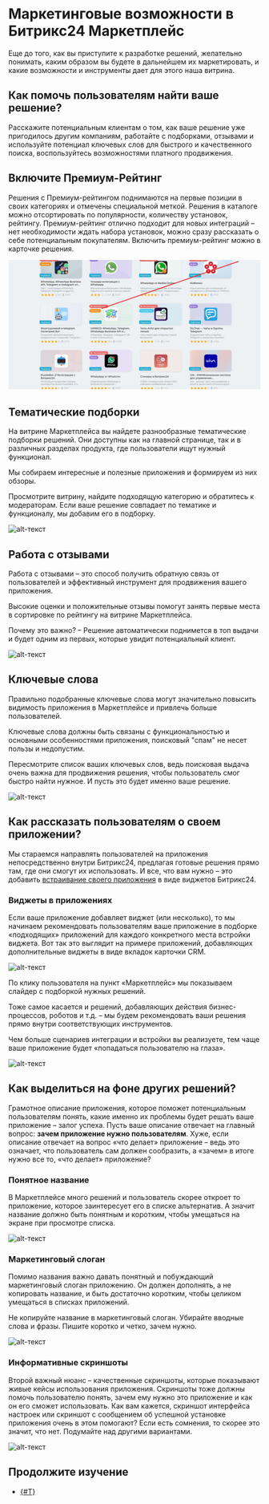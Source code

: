 # Маркетинговые возможности в Битрикс24 Маркетплейс

Еще до того, как вы приступите к разработке решений, желательно понимать, каким образом вы будете в дальнейшем их маркетировать, и какие возможности и инструменты дает для этого наша витрина.

## Как помочь пользователям найти ваше решение? 

Расскажите потенциальным клиентам о том, как ваше решение уже пригодилось другим компаниям, работайте с подборками, отзывами и используйте потенциал ключевых слов для быстрого и качественного поиска, воспользуйтесь возможностями платного продвижения.

## Включите Премиум-Рейтинг

Решения с Премиум-рейтингом поднимаются на первые позиции в своих категориях и отмечены специальной меткой. Решения в каталоге можно отсортировать по популярности, количеству установок, рейтингу. Премиум-рейтинг отлично подходит для новых интеграций – нет необходимости ждать набора установок, можно сразу рассказать о себе потенциальным покупателям. Включить премиум-рейтинг можно в карточке решения.

![alt-текст](_images/premium_r.jpg)

## Тематические подборки

На витрине Маркетплейса вы найдете разнообразные тематические подборки решений. Они доступны как на главной странице, так и в различных разделах продукта, где пользователи ищут нужный функционал.

Мы собираем интересные и полезные приложения и формируем из них обзоры.

Просмотрите витрину, найдите подходящую категорию и обратитесь к модераторам. Если ваше решение совпадает по тематике и функционалу, мы добавим его в подборку.

![alt-текст](_images/selections_1x.jpg)

## Работа с отзывами

Работа с отзывами – это способ получить обратную связь от пользователей и эффективный инструмент для продвижения вашего приложения.

Высокие оценки и положительные отзывы помогут занять первые места в сортировке по рейтингу на витрине Маркетплейса.

Почему это важно? – Решение автоматически поднимется в топ выдачи и будет одним из первых, которые увидит потенциальный клиент.

![alt-текст](_images/reviews_1x.jpg)

## Ключевые слова

Правильно подобранные ключевые слова могут значительно повысить видимость приложения в Маркетплейсе и привлечь больше пользователей.

Ключевые слова должны быть связаны с функциональностью и основными особенностями приложения, поисковый "спам" не несет пользы и недопустим.

Пересмотрите список ваших ключевых слов, ведь поисковая выдача очень важна для продвижения решения, чтобы пользователь смог быстро найти нужное. И пусть это будет именно ваше решение.

![alt-текст](_images/fields_in_the_crm_1x.jpg)

## Как рассказать пользователям о своем приложении?

Мы стараемся направлять пользователей на приложения непосредственно внутри Битрикс24, предлагая готовые решения прямо там, где они смогут их использовать. И все, что вам нужно – это добавить [встраивание своего приложения](../../api-reference/widgets/index.md) в виде виджетов Битрикс24.

### Виджеты в приложениях

Если ваше приложение добавляет виджет (или несколько), то мы начинаем рекомендовать пользователям ваше приложение в подборке «подходящих» приложений для каждого конкретного места встройки виджета. Вот так это выглядит на примере приложений, добавляющих дополнительные виджеты в виде вкладок карточки CRM.

![alt-текст](_images/application_embedding.jpg)

По клику пользователя на пункт «Маркетплейс» мы показываем слайдер с подборкой нужных решений.

Тоже самое касается и решений, добавляющих действия бизнес-процессов, роботов и т.д. – мы будем рекомендовать ваши решения прямо внутри соответствующих инструментов.

Чем больше сценариев интеграции и встройки вы реализуете, тем чаще ваше приложение будет «попадаться пользователю на глаза».

![alt-текст](_images/collections_application_embedding.jpg)

## Как выделиться на фоне других решений?

Грамотное описание приложения, которое поможет потенциальным пользователям понять, какие именно их проблемы будет решать ваше приложение – залог успеха. Пусть ваше описание отвечает на главный вопрос: **зачем приложение нужно пользователям**. Хуже, если описание отвечает на вопрос «что делает» приложение – ведь это означает, что пользователь сам должен сообразить, а «зачем» в итоге нужно все то, «что делает» приложение?

### Понятное название

В Маркетплейсе много решений и пользователь скорее откроет то приложение, которое заинтересует его в списке альтернатив. А значит название должно быть понятным и коротким, чтобы умещаться на экране при просмотре списка.

![alt-текст](_images/understandable_name.jpg)

### Маркетинговый слоган

Помимо названия важно давать понятный и побуждающий маркетинговый слоган приложению. Он должен дополнять, а не копировать название, и быть достаточно коротким, чтобы целиком умещаться в списках приложений. 

Не копируйте название в маркетинговый слоган. Убирайте вводные слова и фразы. Пишите коротко и четко, зачем нужно.

![alt-текст](_images/short_description.jpg)

### Информативные скриншоты

Второй важный нюанс – качественные скриншоты, которые показывают живые кейсы использования приложения. Скриншоты тоже должны помочь пользователю понять, зачем ему нужно это приложение и как он его сможет использовать. Как вам кажется, скриншот интерфейса настроек или скриншот с сообщением об успешной установке приложения очень в этом помогают? Если есть сомнения, то скорее это значит, что нет. Подумайте над другими вариантами.

![alt-текст](_images/screenshots.jpg)

## Продолжите изучение

- [{#T}](users-rating.md)